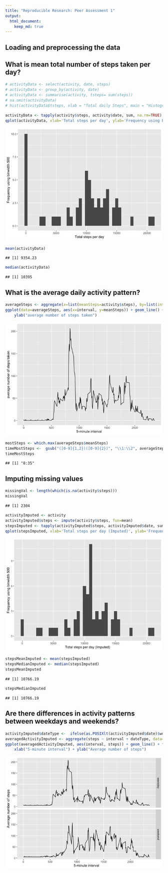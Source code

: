 ```yaml
---
title: "Reproducible Research: Peer Assessment 1"
output: 
  html_document:
    keep_md: true
---
```



## Loading and preprocessing the data

## What is mean total number of steps taken per day?

```r
# activityData <- select(activity, date, steps)
# activityData <- group_by(activity, date)
# activityData <- summarise(activity, tsteps= sum(steps))
# na.omit(activityData)
# hist(activityData$tsteps, xlab = "Total daily Steps", main = "Histogram of Total Steps by day", breaks = 20)
```

```r
activityData <- tapply(activity$steps, activity$date, sum, na.rm=TRUE)
qplot(activityData, xlab='Total steps per day', ylab='Frequency using binwidth 500', binwidth=500)
```

![](PA1_template_files/figure-html/unnamed-chunk-3-1.png)<!-- -->

```r
mean(activityData)
```

```
## [1] 9354.23
```

```r
median(activityData)
```

```
## [1] 10395
```


## What is the average daily activity pattern?

```r
averageSteps <- aggregate(x=list(meanSteps=activity$steps), by=list(interval=activity$interval), FUN=mean, na.rm=TRUE)
ggplot(data=averageSteps, aes(x=interval, y=meanSteps)) + geom_line() + xlab("5-minute interval") +
    ylab("average number of steps taken") 
```

![](PA1_template_files/figure-html/unnamed-chunk-5-1.png)<!-- -->

```r
mostSteps <- which.max(averageSteps$meanSteps)
timeMostSteps <-  gsub("([0-9]{1,2})([0-9]{2})", "\\1:\\2", averageSteps[mostSteps,'interval'])
timeMostSteps
```

```
## [1] "8:35"
```


## Imputing missing values

```r
missingVal <- length(which(is.na(activity$steps)))
missingVal
```

```
## [1] 2304
```

```r
activityImputed <- activity
activityImputed$steps <- impute(activity$steps, fun=mean)
stepsImputed <- tapply(activityImputed$steps, activityImputed$date, sum)
qplot(stepsImputed, xlab='Total steps per day (Imputed)', ylab='Frequency using binwidth 500', binwidth=500)
```

![](PA1_template_files/figure-html/unnamed-chunk-6-1.png)<!-- -->

```r
stepsMeanImputed <- mean(stepsImputed)
stepsMedianImputed <- median(stepsImputed)
stepsMeanImputed
```

```
## [1] 10766.19
```

```r
stepsMedianImputed
```

```
## [1] 10766.19
```


## Are there differences in activity patterns between weekdays and weekends?


```r
activityImputed$dateType <-  ifelse(as.POSIXlt(activityImputed$date)$wday %in% c(0,6), 'weekend', 'weekday')
averagedActivityImputed <- aggregate(steps ~ interval + dateType, data=activityImputed, mean)
ggplot(averagedActivityImputed, aes(interval, steps)) + geom_line() + facet_grid(dateType ~ .) + 
    xlab("5-minute interval") + ylab("Average number of steps")
```

![](PA1_template_files/figure-html/unnamed-chunk-7-1.png)<!-- -->

